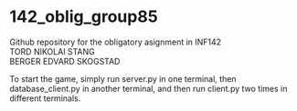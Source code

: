 # 142_oblig_group85
Github repository  for the obligatory asignment in INF142 <br/>
TORD NIKOLAI STANG <br/>
BERGER EDVARD SKOGSTAD



To start the game, simply run server.py in one terminal, then database_client.py in another terminal, and then run client.py two times in different terminals.

